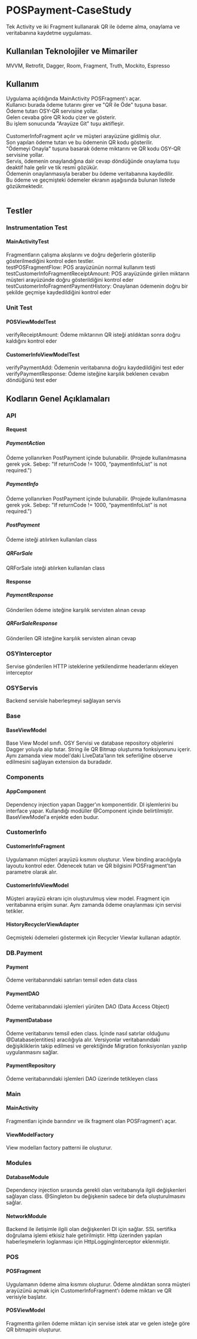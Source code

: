 # POSPayment-CaseStudy
Tek Activity ve iki Fragment kullanarak QR ile ödeme alma, onaylama ve veritabanına kaydetme uygulaması.
<br>
## Kullanılan Teknolojiler ve Mimariler
MVVM, Retrofit, Dagger, Room, Fragment, Truth, Mockito, Espresso
<br>
## Kullanım
Uygulama açıldığında MainActivity POSFragment'ı açar.<br>
Kullanıcı burada ödeme tutarını girer ve "QR ile Öde" tuşuna basar.<br>
Ödeme tutarı OSY-QR servisine yollar.<br>
Gelen cevaba göre QR kodu çizer ve gösterir.<br>
Bu işlem sonucunda "Arayüze Git" tuşu aktifleşir.<br>
<br>
CustomerInfoFragment açılır ve müşteri arayüzüne gidilmiş olur.<br>
Son yapılan ödeme tutarı ve bu ödemenin QR kodu gösterilir.<br>
"Ödemeyi Onayla" tuşuna basarak ödeme miktarını ve QR kodu OSY-QR servisine yollar.<br>
Servis, ödemenin onaylandığına dair cevap döndüğünde onaylama tuşu deaktif hale gelir ve tik resmi gözükür.<br>
Ödemenin onaylanmasıyla beraber bu ödeme veritabanına kaydedilir.<br>
Bu ödeme ve geçmişteki ödemeler ekranın aşağısında bulunan listede gözükmektedir.<br>
<br>
## Testler
### Instrumentation Test
#### MainActivityTest
Fragmentların çalışma akışlarını ve doğru değerlerin gösterilip gösterilmediğini kontrol eden testler.<br>
testPOSFragmentFlow: POS arayüzünün normal kullanım testi<br>
testCustomerInfoFragmentReceiptAmount: POS arayüzünde girilen miktarın müşteri arayüzünde doğru gösterildiğini kontrol eder<br>
testCustomerInfoFragmentPaymentHistory: Onaylanan ödemenin doğru bir şekilde geçmişe kaydedildiğini kontrol eder<br>
### Unit Test
#### POSViewModelTest
verifyReceiptAmount: Ödeme miktarının QR isteği atıldıktan sonra doğru kaldığını kontrol eder<br>
#### CustomerInfoViewModelTest
verifyPaymentAdd: Ödemenin veritabanına doğru kaydedildiğini test eder<br>
verifyPaymentResponse: Ödeme isteğine karşılık beklenen cevabın döndüğünü test eder<br>
## Kodların Genel Açıklamaları
### API
#### Request
##### PaymentAction
Ödeme yollanırken PostPayment içinde bulunabilir. (Projede kullanılmasına gerek yok. Sebep: "If returnCode != 1000, “paymentInfoList” is not required.")<br>
##### PaymentInfo
Ödeme yollanırken PostPayment içinde bulunabilir. (Projede kullanılmasına gerek yok. Sebep: "If returnCode != 1000, “paymentInfoList” is not required.")<br>
##### PostPayment
Ödeme isteği atılırken kullanılan class<br>
##### QRForSale
QRForSale isteği atılırken kullanılan class<br>
#### Response
##### PaymentResponse
Gönderilen ödeme isteğine karşılık servisten alınan cevap<br>
##### QRForSaleResponse
Gönderilen QR isteğine karşılık servisten alınan cevap<br>
### OSYInterceptor
Servise gönderilen HTTP isteklerine yetkilendirme headerlarını ekleyen interceptor<br>
### OSYServis
Backend servisle haberleşmeyi sağlayan servis<br>
### Base
#### BaseViewModel
Base View Model sınıfı. OSY Servisi ve database repository objelerini Dagger yoluyla alıp tutar. String ile QR Bitmap oluşturma fonksiyonunu içerir. Aynı zamanda view model'daki LiveData'ların tek seferliğine observe edilmesini sağlayan extension da buradadır.<br>
### Components
#### AppComponent
Dependency injection yapan Dagger'ın komponentidir. DI işlemlerini bu interface yapar. Kullandığı modüller @Component içinde belirtilmiştir. BaseViewModel'a enjekte eden budur.<br>
### CustomerInfo
#### CustomerInfoFragment
Uygulamanın müşteri arayüzü kısmını oluşturur. View binding aracılığıyla layoutu kontrol eder. Ödenecek tutarı ve QR bilgisini POSFragment'tan parametre olarak alır.<br>
#### CustomerInfoViewModel
Müşteri arayüzü ekranı için oluşturulmuş view model. Fragment için veritabanına erişim sunar. Aynı zamanda ödeme onaylanması için servisi tetikler.<br>
#### HistoryRecyclerViewAdapter
Geçmişteki ödemeleri göstermek için Recycler Viewlar kullanan adaptör.<br>
### DB.Payment
#### Payment
Ödeme veritabanındaki satırları temsil eden data class<br>
#### PaymentDAO
Ödeme veritabanındaki işlemleri yürüten DAO (Data Access Object)<br>
#### PaymentDatabase
Ödeme veritabanını temsil eden class. İçinde nasıl satırlar olduğunu @Database(entities) aracılığıyla alır. Versiyonlar veritabanındaki değişikliklerin takip edilmesi ve gerektiğinde Migration fonksiyonları yazılıp uygulanmasını sağlar.<br>
#### PaymentRepository
Ödeme veritabanındaki işlemleri DAO üzerinde tetikleyen class<br>
### Main
#### MainActivity
Fragmentları içinde barındırır ve ilk fragment olan POSFragment'ı açar.<br>
#### ViewModelFactory
View modelları factory patterni ile oluşturur.<br>
### Modules
#### DatabaseModule
Dependency injection sırasında gerekli olan veritabanıyla ilgili değişkenleri sağlayan class. @Singleton bu değişkenin sadece bir defa oluşturulmasını sağlar.<br>
#### NetworkModule
Backend ile iletişimle ilgili olan değişkenleri DI için sağlar. SSL sertifika doğrulama işlemi etkisiz hale getirilmiştir. Http üzerinden yapılan haberleşmelerin loglanması için HttpLoggingInterceptor eklenmiştir.<br>
### POS
#### POSFragment
Uygulamanın ödeme alma kısmını oluşturur. Ödeme alındıktan sonra müşteri arayüzünü açmak için CustomerInfoFragment'ı ödeme miktarı ve QR verisiyle başlatır.<br>
#### POSViewModel
Fragmentta girilen ödeme miktarı için servise istek atar ve gelen isteğe göre QR bitmapini oluşturur.<br>

